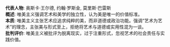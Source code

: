 
**代表人物**: 奥斯卡·王尔德, 约翰·罗斯金, 莫里斯·巴雷斯  
**概述**: 唯美主义强调艺术和美学的独立性，认为美是唯一的价值标准。  
**本质**: 唯美主义主张艺术应追求纯粹的美，而非道德或政治功能。强调“艺术为艺术”的理念，主张美与形式至上，拒绝将艺术与道德或实用性混为一谈。  
**批判评价**: 唯美主义被批评为脱离现实，过于注重形式，忽视艺术的社会责任与实践价值。